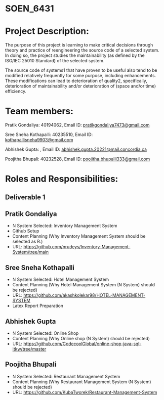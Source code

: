 # SOEN_6431

# Project Description:

The purpose of this project is learning to make critical decisions through theory and practice of reengineering the source code of a selected system. In doing so, the project studies the maintainability (as defined by the ISO/IEC 25010 Standard) of the selected system.  

The source code of systems1 that have proven to be useful also tend to be modified relatively frequently for some purpose, including enhancements. These modifications can lead to deterioration of quality2, specifically, deterioration of maintainability and/or deterioration of (space and/or time) efficiency.


# Team members:

Pratik Gondaliya: 40194062, Email ID: pratikgondaliya7473@gmail.com

Sree Sneha Kothapalli: 40235510, Email ID: kothapallisneha9903@gmail.com

Abhishek Gupta: , Email ID: abhishek.gupta.20221@mail.concordia.ca

Poojitha Bhupali: 40232528, Email ID: poojitha.bhupalli333@gmail.com

# Roles and Responsibilities:

 ## Deliverable 1

## Pratik Gondaliya

- N System Selected: Inventory Management System
- Github Setup
- Content Planning (Why Inventory Management System should be selected as R.)
- URL: https://github.com/nrudeys/Inventory-Management-System/tree/main


## Sree Sneha Kothapalli

- N System Selected: Hotel Management System
- Content Planning (Why Hotel Management System (N System) should be rejected)
- URL: https://github.com/akashkolekar98/HOTEL-MANAGEMENT-SYSTEM
- Latex Report Preparation

   
## Abhishek Gupta

- N System Selected: Online Shop
- Content Planning (Why Online shop (N System) should be rejected)
- URL: https://github.com/CodecoolGlobal/online-shop-java-sql-ltkw/tree/master


## Poojitha Bhupali

- N System Selected: Restaurant Management System
- Content Planning (Why Restaurant Management System (N System) should be rejected)
- URL: https://github.com/KubaTworek/Restaurant-Management-System

